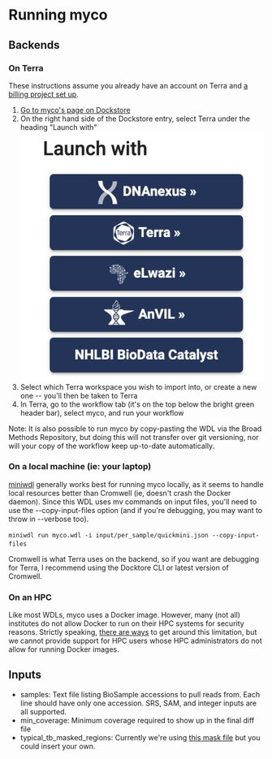 # Running myco

## Backends

### On Terra
These instructions assume you already have an account on Terra and [a billing project set up](https://support.terra.bio/hc/en-us/articles/360026182251-How-to-set-up-billing-in-Terra).
1. [Go to myco's page on Dockstore](https://dockstore.org/workflows/github.com/aofarrel/myco/myco:main?tab=info)
2. On the right hand side of the Dockstore entry, select Terra under the heading "Launch with" ![screenshot of launch with UI in Dockstore](doc/launch_with.png)
3. Select which Terra workspace you wish to import into, or create a new one -- you'll then be taken to Terra
4. In Terra, go to the workflow tab (it's on the top below the bright green header bar), select myco, and run your workflow

Note: It is also possible to run myco by copy-pasting the WDL via the Broad Methods Repository, but doing this will not transfer over git versioning, nor will your copy of the workflow keep up-to-date automatically.

### On a local machine (ie: your laptop)
[miniwdl](https://github.com/chanzuckerberg/miniwdl) generally works best for running myco locally, as it seems to handle local resources better than Cromwell (ie, doesn't crash the Docker daemon). Since this WDL uses mv commands on input files, you'll need to use the --copy-input-files option (and if you're debugging, you may want to throw in --verbose too).

`miniwdl run myco.wdl -i input/per_sample/quickmini.json --copy-input-files`

Cromwell is what Terra uses on the backend, so if you want are debugging for Terra, I recommend using the Docktore CLI or latest version of Cromwell.

### On an HPC
Like most WDLs, myco uses a Docker image. However, many (not all) institutes do not allow Docker to run on their HPC systems for security reasons. Strictly speaking, [there are ways](https://docs.dockstore.org/en/stable/advanced-topics/docker-alternatives.html) to get around this limitation, but we cannot provide support for HPC users whose HPC administrators do not allow for running Docker images.

## Inputs
* samples: Text file listing BioSample accessions to pull reads from. Each line should have only one accession. SRS, SAM, and integer inputs are all supported.
* min_coverage: Minimum coverage required to show up in the final diff file
* typical_tb_masked_regions: Currently we're using [this mask file](https://github.com/iqbal-lab-org/cryptic_tb_callable_mask/blob/43ec21319209b23f648f32e4868bdf07cf09f2a0/R00000039_repregions.bed) but you could insert your own.